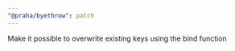 ```yaml
---
"@praha/byethrow": patch
---
```


Make it possible to overwrite existing keys using the bind function
